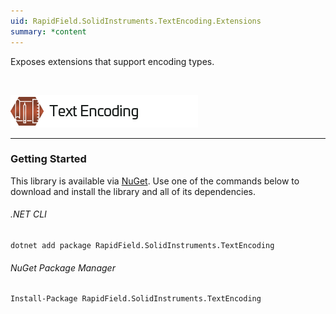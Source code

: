 ```yaml
---
uid: RapidField.SolidInstruments.TextEncoding.Extensions
summary: *content
---
```


<!--
Copyright (c) RapidField LLC. Licensed under the MIT License. See LICENSE.txt in the project root for license information.
-->

Exposes extensions that support encoding types.

<br />

![Text Encoding label](../images/Label.TextEncoding.300w.png)
- - -

### Getting Started

This library is available via [NuGet](https://docs.microsoft.com/en-us/nuget/quickstart/install-and-use-a-package-in-visual-studio). Use one of the commands below to download and install the library and all of its dependencies.

###### .NET CLI

```shell
dotnet add package RapidField.SolidInstruments.TextEncoding
```

###### NuGet Package Manager

```shell
Install-Package RapidField.SolidInstruments.TextEncoding
```